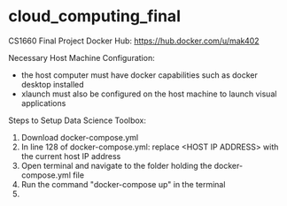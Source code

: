 # cloud_computing_final
CS1660 Final Project
Docker Hub: https://hub.docker.com/u/mak402

Necessary Host Machine Configuration: 
- the host computer must have docker capabilities such as docker desktop installed
- xlaunch must also be configured on the host machine to launch visual applications

Steps to Setup Data Science Toolbox:
1. Download docker-compose.yml 
2. In line 128 of docker-compose.yml: replace \<HOST IP ADDRESS\> with the current host IP address
3. Open terminal and navigate to the folder holding the docker-compose.yml file
4. Run the command "docker-compose up" in the terminal
6. 
